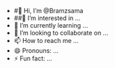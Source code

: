 - #👋 Hi, I’m @Bramzsama
- ##👀 I’m interested in ...
- 🌱 I’m currently learning ...
- 💞️ I’m looking to collaborate on ...
- 📫 How to reach me ...
- 😄 Pronouns: ...
- ⚡ Fun fact: ...

<!---
Bramzsama/Bramzsama is a ✨ special ✨ repository because its `README.md` (this file) appears on your GitHub profile.
You can click the Preview link to take a look at your changes.
--->
